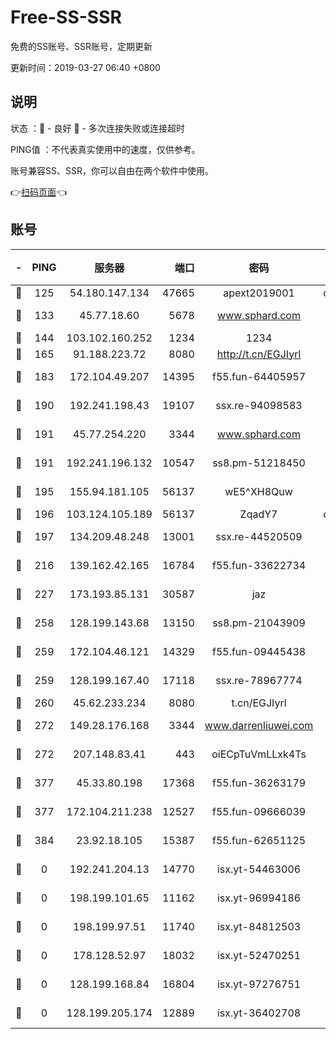 # Free-SS-SSR

免费的SS账号、SSR账号，定期更新

更新时间：2019-03-27 06:40 +0800

## 说明

状态     ：🙂 - 良好 🙁 - 多次连接失败或连接超时

PING值   ：不代表真实使用中的速度，仅供参考。

账号兼容SS、SSR，你可以自由在两个软件中使用。

👉[扫码页面](https://liesauer.github.io/Free-SS-SSR/)👈

## 账号

|-|PING|服务器|端口|密码|加密方式|区域|
|:----:|:----:|:-----:|-----:|:----:|:----:|:----:|
|🙂|125|54.180.147.134|47665|apext2019001|chacha20|KR|
|🙂|133|45.77.18.60|5678|www.sphard.com|aes-256-cfb|JP|
|🙂|144|103.102.160.252|1234|1234|rc4-md5|JP|
|🙂|165|91.188.223.72|8080|http://t.cn/EGJIyrl|rc4-md5|RU|
|🙂|183|172.104.49.207|14395|f55.fun-64405957|aes-256-cfb|SG|
|🙂|190|192.241.198.43|19107|ssx.re-94098583|aes-256-cfb|US|
|🙂|191|45.77.254.220|3344|www.sphard.com|aes-256-cfb|SG|
|🙂|191|192.241.196.132|10547|ss8.pm-51218450|aes-256-cfb|US|
|🙂|195|155.94.181.105|56137|wE5^XH8Quw|aes-256-cfb|US|
|🙂|196|103.124.105.189|56137|ZqadY7|chacha20|US|
|🙂|197|134.209.48.248|13001|ssx.re-44520509|aes-256-cfb|US|
|🙂|216|139.162.42.165|16784|f55.fun-33622734|aes-256-cfb|SG|
|🙂|227|173.193.85.131|30587|jaz|aes-256-cfb|US|
|🙂|258|128.199.143.68|13150|ss8.pm-21043909|aes-256-cfb|SG|
|🙂|259|172.104.46.121|14329|f55.fun-09445438|aes-256-cfb|SG|
|🙂|259|128.199.167.40|17118|ssx.re-78967774|aes-256-cfb|SG|
|🙂|260|45.62.233.234|8080|t.cn/EGJIyrl|rc4-md5|CA|
|🙂|272|149.28.176.168|3344|www.darrenliuwei.com|aes-256-cfb|AU|
|🙂|272|207.148.83.41|443|oiECpTuVmLLxk4Ts|aes-256-cfb|AU|
|🙂|377|45.33.80.198|17368|f55.fun-36263179|aes-256-cfb|US|
|🙂|377|172.104.211.238|12527|f55.fun-09666039|aes-256-cfb|US|
|🙂|384|23.92.18.105|15387|f55.fun-62651125|aes-256-cfb|US|
|🙁|0|192.241.204.13|14770|isx.yt-54463006|aes-256-cfb|US|
|🙁|0|198.199.101.65|11162|isx.yt-96994186|aes-256-cfb|US|
|🙁|0|198.199.97.51|11740|isx.yt-84812503|aes-256-cfb|US|
|🙁|0|178.128.52.97|18032|isx.yt-52470251|aes-256-cfb|SG|
|🙁|0|128.199.168.84|16804|isx.yt-97276751|aes-256-cfb|SG|
|🙁|0|128.199.205.174|12889|isx.yt-36402708|aes-256-cfb|SG|
